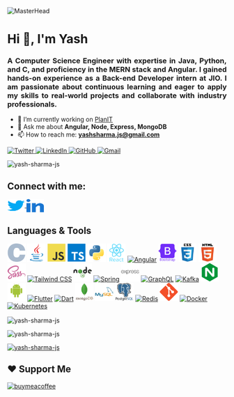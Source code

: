 <img src="https://i.postimg.cc/HkpRsfsc/linkedin-banner.png" alt="MasterHead" width="100%" height="250"/>


# Hi 👋, I'm Yash

<h3 align="justify">
A Computer Science Engineer with expertise in Java, Python, and C, and proficiency in the MERN stack and Angular. I gained hands-on experience as a Back-end Developer intern at JIO. I am passionate about continuous learning and eager to apply my skills to real-world projects and collaborate with industry professionals.
</h3>


- 🔭 I’m currently working on [PlanIT](https://github.com/yash-sharma-js/PlanIT)  
- 💬 Ask me about **Angular, Node, Express, MongoDB**  
- 📫 How to reach me: **yashsharma.js@gmail.com**  

<div> 
  <a href="https://x.com/yash_sharma_js" target="_blank">
    <img src="https://img.shields.io/badge/Twitter-1DA1F2?style=for-the-badge&logo=twitter&logoColor=white" alt="Twitter" />
  </a>
  <a href="https://www.linkedin.com/in/yashsharma-js/" target="_blank">
    <img src="https://img.shields.io/badge/LinkedIn-0077B5?style=for-the-badge&logo=linkedin&logoColor=white" alt="LinkedIn" />
  </a>
  <a href="https://github.com/yash-sharma-js" target="_blank">
    <img src="https://img.shields.io/badge/GitHub-100000?style=for-the-badge&logo=github&logoColor=white" alt="GitHub" />
  </a> 
  <a href="mailto:yashsharma.js@gmail.com" target="_blank">
    <img src="https://img.shields.io/badge/-Gmail-%23333?style=for-the-badge&logo=gmail&logoColor=white" alt="Gmail" />
  </a> 
</div>
<p align="left"> <img src="https://komarev.com/ghpvc/?username=yash-sharma-js&label=Profile%20views&color=0e75b6&style=flat" alt="yash-sharma-js" /> </p>

## Connect with me:
<p align="left">
  <a href="https://x.com/yash_sharma_js" target="_blank">
    <img align="center" src="https://raw.githubusercontent.com/teamedwardforever/Readme-Generator/71f25dd8b98329b168142a6b782a107b75eab178/svg/Social/twitter.svg" alt="Twitter" height="30" width="40" />
  </a>
  <a href="https://www.linkedin.com/in/yashsharma-js/" target="_blank">
    <img align="center" src="https://raw.githubusercontent.com/teamedwardforever/Readme-Generator/71f25dd8b98329b168142a6b782a107b75eab178/svg/Social/linked-in-alt.svg" alt="LinkedIn" height="30" width="40" />
  </a>
</p>

## Languages & Tools

<p>
  <a href="https://raw.githubusercontent.com/devicons/devicon/master/icons/c/c-original.svg" target="_blank"><img src="https://raw.githubusercontent.com/devicons/devicon/master/icons/c/c-original.svg" alt="C" width="42" height="42" /></a>
  <a href="https://raw.githubusercontent.com/devicons/devicon/master/icons/java/java-original.svg" target="_blank"><img src="https://raw.githubusercontent.com/devicons/devicon/master/icons/java/java-original.svg" alt="Java" width="42" height="42" /></a>
  <a href="https://raw.githubusercontent.com/devicons/devicon/master/icons/javascript/javascript-original.svg" target="_blank"><img src="https://raw.githubusercontent.com/devicons/devicon/master/icons/javascript/javascript-original.svg" alt="JavaScript" width="42" height="42" /></a>
  <a href="https://raw.githubusercontent.com/devicons/devicon/master/icons/typescript/typescript-original.svg" target="_blank"><img src="https://raw.githubusercontent.com/devicons/devicon/master/icons/typescript/typescript-original.svg" alt="TypeScript" width="42" height="42" /></a>
  <a href="https://raw.githubusercontent.com/devicons/devicon/master/icons/python/python-original.svg" target="_blank"><img src="https://raw.githubusercontent.com/devicons/devicon/master/icons/python/python-original.svg" alt="Python" width="42" height="42" /></a>
  <a href="https://raw.githubusercontent.com/devicons/devicon/master/icons/react/react-original-wordmark.svg" target="_blank"><img src="https://raw.githubusercontent.com/devicons/devicon/master/icons/react/react-original-wordmark.svg" alt="React" width="42" height="42" /></a>
  <a href="https://angular.io/assets/images/logos/angular/angular.svg" target="_blank"><img src="https://angular.io/assets/images/logos/angular/angular.svg" alt="Angular" width="42" height="42" /></a>
  <a href="https://raw.githubusercontent.com/devicons/devicon/master/icons/bootstrap/bootstrap-plain-wordmark.svg" target="_blank"><img src="https://raw.githubusercontent.com/devicons/devicon/master/icons/bootstrap/bootstrap-plain-wordmark.svg" alt="Bootstrap" width="42" height="42" /></a>
  <a href="https://raw.githubusercontent.com/devicons/devicon/master/icons/css3/css3-original-wordmark.svg" target="_blank"><img src="https://raw.githubusercontent.com/devicons/devicon/master/icons/css3/css3-original-wordmark.svg" alt="CSS3" width="42" height="42" /></a>
  <a href="https://raw.githubusercontent.com/devicons/devicon/master/icons/html5/html5-original-wordmark.svg" target="_blank"><img src="https://raw.githubusercontent.com/devicons/devicon/master/icons/html5/html5-original-wordmark.svg" alt="HTML5" width="42" height="42" /></a>
  <a href="https://raw.githubusercontent.com/devicons/devicon/master/icons/sass/sass-original.svg" target="_blank"><img src="https://raw.githubusercontent.com/devicons/devicon/master/icons/sass/sass-original.svg" alt="Sass" width="42" height="42" /></a>
  <a href="https://www.vectorlogo.zone/logos/tailwindcss/tailwindcss-icon.svg" target="_blank"><img src="https://www.vectorlogo.zone/logos/tailwindcss/tailwindcss-icon.svg" alt="Tailwind CSS" width="42" height="42" /></a>
  <a href="https://raw.githubusercontent.com/devicons/devicon/master/icons/nodejs/nodejs-original-wordmark.svg" target="_blank"><img src="https://raw.githubusercontent.com/devicons/devicon/master/icons/nodejs/nodejs-original-wordmark.svg" alt="Node.js" width="42" height="42" /></a>
  <a href="https://www.vectorlogo.zone/logos/springio/springio-icon.svg" target="_blank"><img src="https://www.vectorlogo.zone/logos/springio/springio-icon.svg" alt="Spring" width="42" height="42" /></a>
  <a href="https://raw.githubusercontent.com/devicons/devicon/master/icons/express/express-original-wordmark.svg" target="_blank"><img src="https://raw.githubusercontent.com/devicons/devicon/master/icons/express/express-original-wordmark.svg" alt="Express" width="42" height="42" /></a>
  <a href="https://www.vectorlogo.zone/logos/graphql/graphql-icon.svg" target="_blank"><img src="https://www.vectorlogo.zone/logos/graphql/graphql-icon.svg" alt="GraphQL" width="42" height="42" /></a>
  <a href="https://www.vectorlogo.zone/logos/apache_kafka/apache_kafka-icon.svg" target="_blank"><img src="https://www.vectorlogo.zone/logos/apache_kafka/apache_kafka-icon.svg" alt="Kafka" width="42" height="42" /></a>
  <a href="https://raw.githubusercontent.com/devicons/devicon/master/icons/nginx/nginx-original.svg" target="_blank"><img src="https://raw.githubusercontent.com/devicons/devicon/master/icons/nginx/nginx-original.svg" alt="Nginx" width="42" height="42" /></a>
  <a href="https://raw.githubusercontent.com/devicons/devicon/master/icons/android/android-original-wordmark.svg" target="_blank"><img src="https://raw.githubusercontent.com/devicons/devicon/master/icons/android/android-original-wordmark.svg" alt="Android" width="42" height="42" /></a>
  <a href="https://www.vectorlogo.zone/logos/flutterio/flutterio-icon.svg" target="_blank"><img src="https://www.vectorlogo.zone/logos/flutterio/flutterio-icon.svg" alt="Flutter" width="42" height="42" /></a>
  <a href="https://www.vectorlogo.zone/logos/dartlang/dartlang-icon.svg" target="_blank"><img src="https://www.vectorlogo.zone/logos/dartlang/dartlang-icon.svg" alt="Dart" width="42" height="42" /></a>
  <a href="https://raw.githubusercontent.com/devicons/devicon/master/icons/mongodb/mongodb-original-wordmark.svg" target="_blank"><img src="https://raw.githubusercontent.com/devicons/devicon/master/icons/mongodb/mongodb-original-wordmark.svg" alt="MongoDB" width="42" height="42" /></a>
  <a href="https://raw.githubusercontent.com/devicons/devicon/master/icons/mysql/mysql-original-wordmark.svg" target="_blank"><img src="https://raw.githubusercontent.com/devicons/devicon/master/icons/mysql/mysql-original-wordmark.svg" alt="MySQL" width="42" height="42" /></a>
  <a href="https://raw.githubusercontent.com/devicons/devicon/master/icons/postgresql/postgresql-original-wordmark.svg" target="_blank"><img src="https://raw.githubusercontent.com/devicons/devicon/master/icons/postgresql/postgresql-original-wordmark.svg" alt="PostgreSQL" width="42" height="42" /></a>
  <a href="https://www.vectorlogo.zone/logos/redis/redis-icon.svg" target="_blank"><img src="https://www.vectorlogo.zone/logos/redis/redis-icon.svg" alt="Redis" width="42" height="42" /></a>
  <a href="https://raw.githubusercontent.com/devicons/devicon/master/icons/git/git-original.svg" target="_blank"><img src="https://raw.githubusercontent.com/devicons/devicon/master/icons/git/git-original.svg" alt="Git" width="42" height="42" /></a>
  <a href="https://www.vectorlogo.zone/logos/docker/docker-icon.svg" target="_blank"><img src="https://www.vectorlogo.zone/logos/docker/docker-icon.svg" alt="Docker" width="42" height="42" /></a>
  <a href="https://www.vectorlogo.zone/logos/kubernetes/kubernetes-icon.svg" target="_blank"><img src="https://www.vectorlogo.zone/logos/kubernetes/kubernetes-icon.svg" alt="Kubernetes" width="42" height="42" /></a>
</p>
<p><img align="center" src="https://github-readme-streak-stats.herokuapp.com/?user=yash-sharma-js&" alt="yash-sharma-js" /></p>
<p><img src="https://github-readme-stats.vercel.app/api/top-langs?username=yash-sharma-js&show_icons=true&locale=en&layout=compact" alt="yash-sharma-js" /></p>
<p><a href="https://github.com/ryo-ma/github-profile-trophy"><img src="https://github-profile-trophy.vercel.app/?username=yash-sharma-js" alt="yash-sharma-js" /></a></p>
<h2>❤️ Support Me</h2>
<p><p>
<a href="https://www.buymeacoffee.com/coff.ee/yashsharma.js">
<img src="https://cdn.buymeacoffee.com/buttons/v2/default-yellow.png" width="160" alt="buymeacoffee" />
</a>
</p>
</p>
